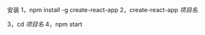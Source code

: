 安装
1，npm install -g create-react-app
2，create-react-app *项目名*
<!-- 项目名首字母必须小写 -->
3，cd *项目名*
4，npm start